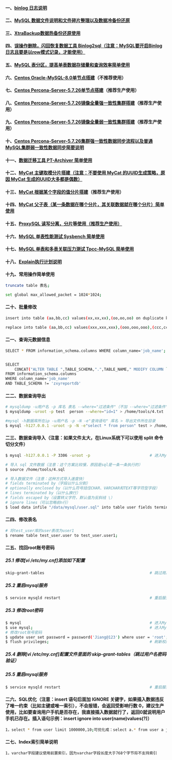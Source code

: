 #### 一、[binlog 日志说明][10]
#### 二、[MySQL 数据文件说明和文件碎片整理以及数据冷备份还原][15]
#### 三、[XtraBackup数据热备份还原使用][16]
#### 四、[误操作删除，闪回恢复数据工具 Binlog2sql（注意：MySQL要开启Binlog日志且要是以row模式记录，才能使用）](https://github.com/danfengcao/binlog2sql)
#### 五、[MySQL 表分区，提高单表数据存储量和查询效率简单使用 ][14]
#### 六、[Centos Oracle-MySQL-8.0单节点搭建][1]（不推荐使用）
#### 七、[Centos Percona-Server-5.7.26单节点搭建][3]（推荐生产使用）
#### 八、[Centos Percona-Server-5.7.26镜像全量强一致性集群搭建][4]（推荐生产使用）
#### 九、[Centos Percona-Server-5.7.26镜像全量弱一致性集群搭建][12]（推荐生产使用）
#### 十、[Centos Percona-Server-5.7.26集群强一致性数据同步流程以及普通MySQL集群弱一致性数据同步简要说明][11]
#### 十一、[数据迁移工具 PT-Archiver 简单使用][13]
#### 十二、[MyCat 主键取模分片搭建（注意：不要使用 MyCat 的UUID生成策略，原因 MyCat 生成的UUID大多都是偶数）][5]
#### 十三、[MyCat 根据某个字段的值分片搭建][6]（推荐生产使用）
#### 十四、[MyCat 父子表（某一条数据在哪个分片，其关联数据就在哪个分片）简单使用][7]
#### 十五、[ProxySQL 读写分离，分片等使用（推荐生产使用）][17]
#### 十六、[MySQL 单表性能测试 Sysbench 简单使用][8]
#### 十七、[MySQL 单表和多表关联压力测试 Tpcc-MySQL 简单使用][9]
#### 十八、[Explain执行计划说明][2]
#### 十九、常用操作简单使用
```bash
truncate table 表名;                                                             # 清空整张表数据

set global max_allowed_packet = 1024*1024;                                       # 加大mysq批量插入的数量
```

#### 二十、批量修改
```bash
insert into table (aa,bb,cc) values(xx,xx,xx),(oo,oo,oo) on duplicate key update # 遇见相同的key修改，没有插入

replace into table (aa,bb,cc) values(xxx,xxx,xxx),(ooo,ooo,ooo),(ccc,ccc,ccc)    # 遇见相同的key修改，没有不操作
```


#### 二一、查询元数据信息
```bash
SELECT * FROM information_schema.columns WHERE column_name='job_name';           # 查询所有表包含 job_name 列名


SELECT 
    CONCAT("ALTER TABLE ",TABLE_SCHEMA,".",TABLE_NAME," MODIFY COLUMN `job_name` VARCHAR(500);") 
FROM information_schema.columns 
WHERE column_name='job_name' 
AND TABLE_SCHEMA != 'zxyreportdb'
```

#### 二二、数据查询导出
```bash
# mysqldump -u用户名 -p 库名 表名 --where="过滤条件"（不加 --where="过滤条件" 就是导出整张表） > 导出文件所在目录
$ mysqldump -uroot -p test  person --where="id=1" > /home/tools/4.txt

#mysql -h数据库所在ip -u用户名 -p -N -e"查询语句" 库名 > 导出文件所在目录
$ mysql -h127.0.0.1 -uroot -p -N -e"select * from person" test > /home/tools/1.txt
```

#### 二三、数据查询导入（注意：如果文件太大，在Linux系统下可以使用 split 命令切分文件）
```bash
$ mysql -h127.0.0.1 -P 3306 -uroot -p                          # 进入MySQL

# 导入 sql 文件数据（注意：这个方案比较慢，原因是sql是一条一条执行的）
$ source /home/tools/4.sql

# 导入数据文件（注意：这种方式导入速度快）
# fields terminated by（字段以什么分割）
# optionally enclosed by（以什么符号括住CHAR、VARCHAR和TEXT等字符型字段）
# lines terminated by（以什么换行）
# fields escaped by（设置转义字符，默认值为反斜线 \）
# ignore lines（可以忽略前n行）
$ load data infile "/data/mysql/user.sql" into table user fields terminated by ',' optionally enclosed by '"' lines terminated by '\n';
```

#### 二四、修改表名
```bash
# 将test_user库的user表改为user1
$ rename table test_user.user to test_user.user1;
```

#### 二五、找回root账号密码
##### 25.1 修改[vi /etc/my.cnf]添加如下配置
```bash
skip-grant-tables                                              # 跳过用户名密码验证
```
##### 25.2 重启mysql服务
```bash
$ service mysqld restart                                       # 重启服务
```
##### 25.3 修改root密码
```bash
$ mysql                                                        # 进入MySQL服务
$ use mysql;                                                   # 进入MySQL系统库
# 修改root账号密码
$ update user set password = password('Jiang@123') where user = 'root';
$ flush privileges;                                            # 刷新权限
```
##### 25.4 删除[vi /etc/my.cnf]配置文件里面的 skip-grant-tables（跳过用户名密码验证）
##### 25.5 重启mysql服务
```bash
$ service mysqld restart                                       # 重启服务
```
#### 二六、SQL优化（注意：insert 语句后面加 IGNORE 关键字，如果插入数据违反了唯一约束（比如主键或唯一索引），不会报错，会返回受影响行数  0，建议生产使用，比如要查询用户手机是否存在，我直接插入数据就行了，返回0就说明用户手机已存在。插入语句示例：insert ignore into user(name)values(?)）
```bash
1，select * from user limit 1000000,10;可优化成：select a.* from user a join(select * from user limit 1000000,10) b on(a.id = b.id);
```

#### 二七、Index索引简单说明
```bash
1，varchar字段建议使用前置索引，因为varchar字段长度大于768个字节将不支持索引
```

[1]: https://github.com/firechiang/mysql-test/blob/master/docs/setup-single-install.md
[2]: https://github.com/firechiang/mysql-test/blob/master/docs/explain-explain.md
[3]: https://github.com/firechiang/mysql-test/blob/master/docs/percona-server7-single-install.md
[4]: https://github.com/firechiang/mysql-test/blob/master/docs/percona-server7-cluster-install.md
[5]: https://github.com/firechiang/mysql-test/blob/master/docs/mycat-mod-use.md
[6]: https://github.com/firechiang/mysql-test/blob/master/docs/mycat-custom-use.md
[7]: https://github.com/firechiang/mysql-test/blob/master/docs/mycat-parent-use.md
[8]: https://github.com/firechiang/mysql-test/blob/master/docs/sysbench-use.md
[9]: https://github.com/firechiang/mysql-test/blob/master/docs/tpcc-mysql-use.md
[10]: https://github.com/firechiang/mysql-test/blob/master/docs/binlog-introduce.md
[11]: https://github.com/firechiang/mysql-test/blob/master/docs/pxc-sync.md
[12]: https://github.com/firechiang/mysql-test/blob/master/docs/percona-server7-cluster-weak.md
[13]: https://github.com/firechiang/mysql-test/blob/master/docs/pt-archiver-use.md
[14]: https://github.com/firechiang/mysql-test/blob/master/docs/mysql-table-partition.md
[15]: https://github.com/firechiang/mysql-test/blob/master/docs/mysql-data-file.md
[16]: https://github.com/firechiang/mysql-test/blob/master/docs/mysql-xtrabackup-use.md
[17]: https://github.com/firechiang/mysql-test/blob/master/docs/proxysql-use.md
